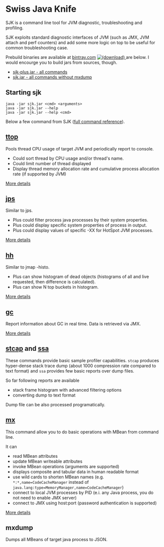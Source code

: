 Swiss Java Knife
=========

SJK is a command line tool for JVM diagnostic, troubleshooting and profiling.

SJK exploits standard diagnostic interfaces of JVM (such as JMX, JVM attach and perf counters) and add some more logic on top 
to be useful for common troubleshooting case.


Prebuild binaries are available at [bintray.com](https://bintray.com)
[ ![(download)](https://api.bintray.com/packages/aragozin/generic/sjk/images/download.svg) ](https://bintray.com/aragozin/generic/sjk/_latestVersion) are below. I would encourge you to build jars from sources, though.
- [sjk-plus.jar - all commands](https://bintray.com/artifact/download/aragozin/generic/sjk-plus-0.4.0.jar)
- [sjk.jar - all commands without mxdump](https://bintray.com/artifact/download/aragozin/generic/sjk-0.4.0.jar)


Starting sjk
----

    java -jar sjk.jar <cmd> <arguments>
    java -jar sjk.jar --help
    java -jar sjk.jar --help <cmd>

Below a few command from SJK ([full command reference](sjk-core/COMMANDS.md)).

[ttop]
----

Pools thread CPU usage of target JVM and periodically report to console.

 - Could sort thread by CPU usage and/or thread's name.
 - Could limit number of thread displayed
 - Display thread memory allocation rate and cumulative process allocation rate (if supported by JVM)

[More details](sjk-core/COMMANDS.md#ttop-command)

[jps]
----

Similar to jps. 

- Plus could filter process java processes by their system properties.
- Plus could display specific system properties of process in output.
- Plus could display values of specific -XX for HotSpot JVM processes. 
 
[More details](sjk-core/COMMANDS.md#jps-command)

[hh]
----

Similar to jmap -histo.

- Plus can show histogram of dead objects (histograms of all and live requested, then difference is calculated).
- Plus can show N top buckets in histogram.

[More details](sjk-core/COMMANDS.md#hh-command)

[gc]
-----

Report information about GC in real time. Data is retrieved via JMX.

[More details](sjk-core/COMMANDS.md#gc-command)

[stcap] and [ssa]
----

These commands provide basic sample profiler capabilities. `stcap` produces hyper-dense stack trace dump 
(about 1000 compression rate compared to text format) and `ssa` provides few basic reports over dump files. 

So far following reports are available
- stack frame histogram with advanced filtering options
- converting dump to text format

Dump file can be also processed programatically.

[mx]
-----

This command allow you to do basic operations with MBean from command line.

It can
- read MBean attributes
- update MBean writeable attributes
- invoke MBean operations (arguments are supported)
- displays composite and tabular data in human readable format
- use wild cards to shorten MBean names (e.g. `*:*,name=CodeCacheManager` instead of `java.lang:type=MemoryManager,name=CodeCacheManager`)
- connect to local JVM processes by PID (e.i. any Java process, you do not need to enable JMX server)
- connect to JMX using host:port (password authentication is supported)

[More details](sjk-core/COMMANDS.md#mx-command)

mxdump
-----

Dumps all MBeans of target java process to JSON.

 [ttop]: sjk-core/COMMANDS.md#ttop-command
 [jps]: sjk-core/COMMANDS.md#jps-command
 [hh]: sjk-core/COMMANDS.md#hh-command
 [gc]: sjk-core/COMMANDS.md#gc-command
 [mx]: sjk-core/COMMANDS.md#mx-command
 [stcap]: sjk-core/COMMANDS.md#stcap-command
 [ssa]: sjk-core/COMMANDS.md#ssa-command

